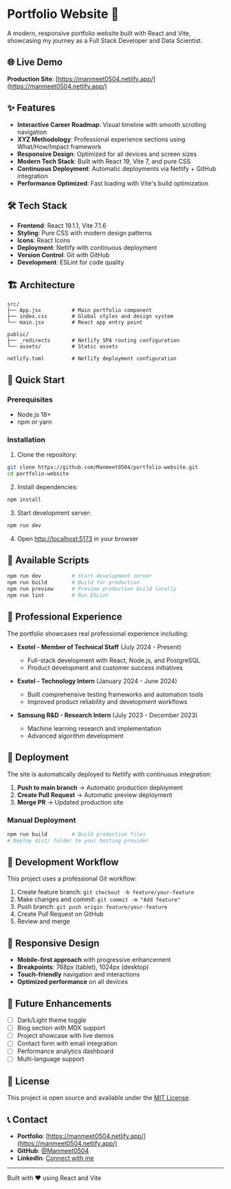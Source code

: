 # Portfolio Website 🚀

A modern, responsive portfolio website built with React and Vite, showcasing my journey as a Full Stack Developer and Data Scientist.

## 🌐 Live Demo

**Production Site**: [https://manmeet0504.netlify.app/](https://manmeet0504.netlify.app/)

## ✨ Features

- **Interactive Career Roadmap**: Visual timeline with smooth scrolling navigation
- **XYZ Methodology**: Professional experience sections using What/How/Impact framework
- **Responsive Design**: Optimized for all devices and screen sizes
- **Modern Tech Stack**: Built with React 19, Vite 7, and pure CSS
- **Continuous Deployment**: Automatic deployments via Netlify + GitHub integration
- **Performance Optimized**: Fast loading with Vite's build optimization

## 🛠️ Tech Stack

- **Frontend**: React 19.1.1, Vite 7.1.6
- **Styling**: Pure CSS with modern design patterns
- **Icons**: React Icons
- **Deployment**: Netlify with continuous deployment
- **Version Control**: Git with GitHub
- **Development**: ESLint for code quality

## 🏗️ Architecture

```
src/
├── App.jsx          # Main portfolio component
├── index.css        # Global styles and design system
└── main.jsx         # React app entry point

public/
├── _redirects       # Netlify SPA routing configuration
└── assets/          # Static assets

netlify.toml         # Netlify deployment configuration
```

## 🚀 Quick Start

### Prerequisites
- Node.js 18+
- npm or yarn

### Installation

1. Clone the repository:
```bash
git clone https://github.com/Manmeet0504/portfolio-website.git
cd portfolio-website
```

2. Install dependencies:
```bash
npm install
```

3. Start development server:
```bash
npm run dev
```

4. Open [http://localhost:5173](http://localhost:5173) in your browser

## 📝 Available Scripts

```bash
npm run dev          # Start development server
npm run build        # Build for production
npm run preview      # Preview production build locally
npm run lint         # Run ESLint
```

## 🌟 Professional Experience

The portfolio showcases real professional experience including:

- **Exotel - Member of Technical Staff** (July 2024 - Present)
  - Full-stack development with React, Node.js, and PostgreSQL
  - Product development and customer success initiatives

- **Exotel - Technology Intern** (January 2024 - June 2024)
  - Built comprehensive testing frameworks and automation tools
  - Improved product reliability and development workflows

- **Samsung R&D - Research Intern** (July 2023 - December 2023)
  - Machine learning research and implementation
  - Advanced algorithm development

## 🚢 Deployment

The site is automatically deployed to Netlify with continuous integration:

1. **Push to main branch** → Automatic production deployment
2. **Create Pull Request** → Automatic preview deployment
3. **Merge PR** → Updated production site

### Manual Deployment
```bash
npm run build        # Build production files
# Deploy dist/ folder to your hosting provider
```

## 🔧 Development Workflow

This project uses a professional Git workflow:

1. Create feature branch: `git checkout -b feature/your-feature`
2. Make changes and commit: `git commit -m "Add feature"`
3. Push branch: `git push origin feature/your-feature`
4. Create Pull Request on GitHub
5. Review and merge

## 📱 Responsive Design

- **Mobile-first approach** with progressive enhancement
- **Breakpoints**: 768px (tablet), 1024px (desktop)
- **Touch-friendly** navigation and interactions
- **Optimized performance** on all devices

## 🎯 Future Enhancements

- [ ] Dark/Light theme toggle
- [ ] Blog section with MDX support
- [ ] Project showcase with live demos
- [ ] Contact form with email integration
- [ ] Performance analytics dashboard
- [ ] Multi-language support

## 📄 License

This project is open source and available under the [MIT License](LICENSE).

## 📞 Contact

- **Portfolio**: [https://manmeet0504.netlify.app/](https://manmeet0504.netlify.app/)
- **GitHub**: [@Manmeet0504](https://github.com/Manmeet0504)
- **LinkedIn**: [Connect with me](https://linkedin.com/in/manmeet0504)

---

Built with ❤️ using React and Vite
